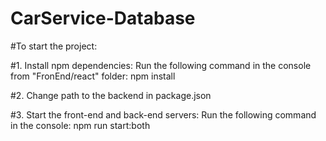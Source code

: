 # CarService-Database

#To start the project:

#1. Install npm dependencies:
Run the following command in the console from "FronEnd/react" folder:
npm install

#2. Change path to the backend in package.json

#3. Start the front-end and back-end servers:
Run the following command in the console:
npm run start:both

